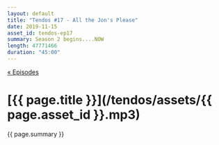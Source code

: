 ```yaml
---
layout: default
title: "Tendos #17 - All the Jon's Please"
date: 2019-11-15
asset_id: tendos-ep17
summary: Season 2 begins....NOW
length: 47771466
duration: "45:00"
---
```

[« Episodes](/tendos/episodes)

# [{{ page.title }}](/tendos/assets/{{ page.asset_id }}.mp3)
{{ page.summary }}
